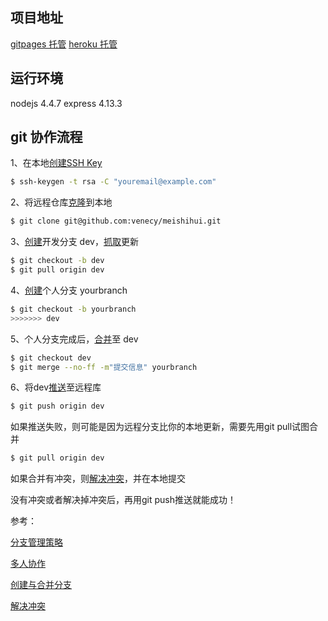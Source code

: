 ## 项目地址
[gitpages 托管]( https://venecy.github.io/meishihui/)
[heroku 托管]()

## 运行环境
nodejs 4.4.7
express 4.13.3


## git 协作流程

1、在本地[创建SSH Key](http://www.liaoxuefeng.com/wiki/0013739516305929606dd18361248578c67b8067c8c017b000/001374385852170d9c7adf13c30429b9660d0eb689dd43a000)
```bash
$ ssh-keygen -t rsa -C "youremail@example.com"
```

2、将远程仓库[克隆](http://www.liaoxuefeng.com/wiki/0013739516305929606dd18361248578c67b8067c8c017b000/001375233990231ac8cf32ef1b24887a5209f83e01cb94b000)到本地
```bash
$ git clone git@github.com:venecy/meishihui.git
```

3、[创建](http://www.liaoxuefeng.com/wiki/0013739516305929606dd18361248578c67b8067c8c017b000/001375840038939c291467cc7c747b1810aab2fb8863508000)开发分支 dev，[抓取](http://www.liaoxuefeng.com/wiki/0013739516305929606dd18361248578c67b8067c8c017b000/0013760174128707b935b0be6fc4fc6ace66c4f15618f8d000)更新
```bash
$ git checkout -b dev
$ git pull origin dev
```

4、[创建](http://www.liaoxuefeng.com/wiki/0013739516305929606dd18361248578c67b8067c8c017b000/001375840038939c291467cc7c747b1810aab2fb8863508000)个人分支 yourbranch
```bash
$ git checkout -b yourbranch
>>>>>>> dev
```

5、个人分支完成后，[合并](http://www.liaoxuefeng.com/wiki/0013739516305929606dd18361248578c67b8067c8c017b000/001375840038939c291467cc7c747b1810aab2fb8863508000)至 dev
```bash
$ git checkout dev
$ git merge --no-ff -m"提交信息" yourbranch
```

6、将dev[推送](http://www.liaoxuefeng.com/wiki/0013739516305929606dd18361248578c67b8067c8c017b000/0013752340242354807e192f02a44359908df8a5643103a000)至远程库
```bash
$ git push origin dev
```

如果推送失败，则可能是因为远程分支比你的本地更新，需要先用git pull试图合并
```bash
$ git pull origin dev
```

如果合并有冲突，则[解决冲突](http://www.liaoxuefeng.com/wiki/0013739516305929606dd18361248578c67b8067c8c017b000/001375840202368c74be33fbd884e71b570f2cc3c0d1dcf000)，并在本地提交

没有冲突或者解决掉冲突后，再用git push推送就能成功！


参考：

[分支管理策略](http://www.liaoxuefeng.com/wiki/0013739516305929606dd18361248578c67b8067c8c017b000/0013758410364457b9e3d821f4244beb0fd69c61a185ae0000)

[多人协作](http://www.liaoxuefeng.com/wiki/0013739516305929606dd18361248578c67b8067c8c017b000/0013760174128707b935b0be6fc4fc6ace66c4f15618f8d000)

[创建与合并分支](http://www.liaoxuefeng.com/wiki/0013739516305929606dd18361248578c67b8067c8c017b000/001375840038939c291467cc7c747b1810aab2fb8863508000)

[解决冲突](http://www.liaoxuefeng.com/wiki/0013739516305929606dd18361248578c67b8067c8c017b000/001375840202368c74be33fbd884e71b570f2cc3c0d1dcf000)
